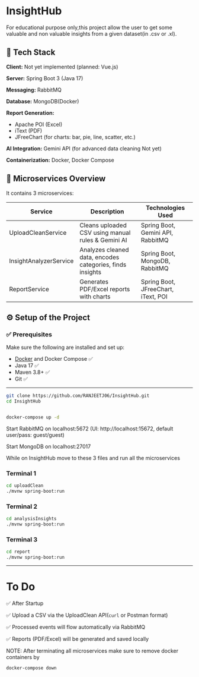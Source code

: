 
# InsightHub

For educational purpose only,this project allow the user to get some valuable and non valuable insights from a given dataset(in .csv or .xl). 


## 🧰 Tech Stack

**Client:** Not yet implemented (planned: Vue.js)

**Server:** Spring Boot 3 (Java 17)

**Messaging:** RabbitMQ

**Database:** MongoDB(Docker)

**Report Generation:** 
- Apache POI (Excel)
- iText (PDF)
- JFreeChart (for charts: bar, pie, line, scatter, etc.)

**AI Integration:** Gemini API (for advanced data cleaning Not yet)

**Containerization:** Docker, Docker Compose

## 🔧 Microservices Overview

It contains 3 microservices:

| Service                | Description                                               | Technologies Used                     |
|------------------------|-----------------------------------------------------------|----------------------------------------|
| UploadCleanService     | Cleans uploaded CSV using manual rules & Gemini AI        | Spring Boot, Gemini API, RabbitMQ      |
| InsightAnalyzerService | Analyzes cleaned data, encodes categories, finds insights | Spring Boot, MongoDB, RabbitMQ         |
| ReportService          | Generates PDF/Excel reports with charts                   | Spring Boot, JFreeChart, iText, POI    |
## ⚙️ Setup of the Project

### ✅ Prerequisites

Make sure the following are installed and set up:

- [Docker](https://www.docker.com/) and Docker Compose ✅
- Java 17 ✅
- Maven 3.8+ ✅
- Git ✅

---

```bash
git clone https://github.com/RANJEETJ06/InsightHub.git
cd InsightHub


docker-compose up -d
```

Start RabbitMQ on localhost:5672
(UI: http://localhost:15672, default user/pass: guest/guest)

Start MongoDB on localhost:27017



While on InsightHub move to these 3 files and run all the microservices
### Terminal 1
```bash
cd uploadClean
./mvnw spring-boot:run
```

### Terminal 2
```bash
cd analysisInsights
./mvnw spring-boot:run
```

### Terminal 3
```bash
cd report
./mvnw spring-boot:run
```

---

# To Do

✅ After Startup

✅ Upload a CSV via the UploadClean API(`curl` or Postman format)

✅ Processed events will flow automatically via RabbitMQ

✅ Reports (PDF/Excel) will be generated and saved locally

NOTE: After terminating all microservices make sure to remove docker containers by
```bash
docker-compose down

```



